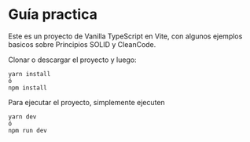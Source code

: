 # Guía practica 

Este es un proyecto de Vanilla TypeScript en Vite, con algunos ejemplos basicos sobre Principios SOLID y CleanCode.

Clonar o descargar el proyecto y luego:

```
yarn install
ó
npm install
```

Para ejecutar el proyecto, simplemente ejecuten
```
yarn dev
ó
npm run dev
```